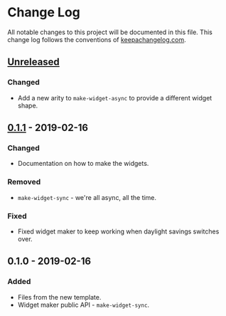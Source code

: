 # Change Log
All notable changes to this project will be documented in this file. This change log follows the conventions of [keepachangelog.com](http://keepachangelog.com/).

## [Unreleased]
### Changed
- Add a new arity to `make-widget-async` to provide a different widget shape.

## [0.1.1] - 2019-02-16
### Changed
- Documentation on how to make the widgets.

### Removed
- `make-widget-sync` - we're all async, all the time.

### Fixed
- Fixed widget maker to keep working when daylight savings switches over.

## 0.1.0 - 2019-02-16
### Added
- Files from the new template.
- Widget maker public API - `make-widget-sync`.

[Unreleased]: https://github.com/your-name/warden/compare/0.1.1...HEAD
[0.1.1]: https://github.com/your-name/warden/compare/0.1.0...0.1.1
